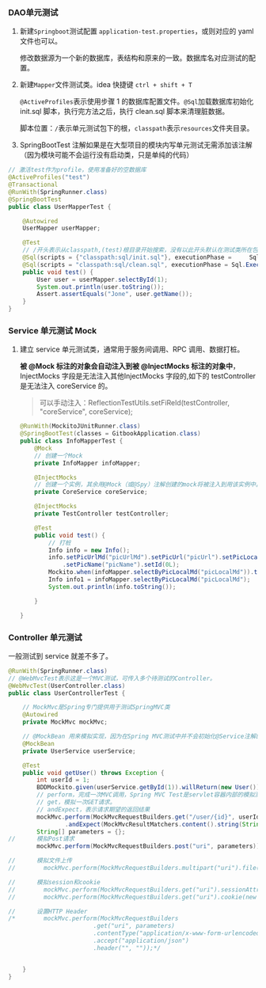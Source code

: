 ### DAO单元测试

1. 新建`Springboot`测试配置 `application-test.properties`，或则对应的 yaml 文件也可以。

   修改数据源为一个新的数据库，表结构和原来的一致。数据库名对应测试的配置。

2. 新建`Mapper`文件测试类。idea 快捷键 `ctrl + shift + T`

   `@ActiveProfiles`表示使用步骤 1 的数据库配置文件。`@Sql`加载数据库初始化 init.sql 脚本，执行完方法之后，执行 clean.sql 脚本来清理脏数据。

   脚本位置：`/`表示单元测试包下的根，`classpath`表示`resources`文件夹目录。

3. SpringBootTest 注解如果是在大型项目的模块内写单元测试无需添加该注解（因为模块可能不会运行没有启动类，只是单纯的代码）

```java
// 激活test作为profile，使用准备好的空数据库
@ActiveProfiles("test")
@Transactional
@RunWith(SpringRunner.class)
@SpringBootTest
public class UserMapperTest {

    @Autowired
    UserMapper userMapper;

    @Test
	// /开头表示从classpath,(test)根目录开始搜索，没有以此开头默认在测试类所在包下。也可使用	  		classpath:、file:、http: 开头
    @Sql(scripts = {"classpath:sql/init.sql"}, executionPhase = 	Sql.ExecutionPhase.BEFORE_TEST_METHOD)
    @Sql(scripts = "classpath:sql/clean.sql", executionPhase = Sql.ExecutionPhase.AFTER_TEST_METHOD)
    public void test() {
        User user = userMapper.selectById(1);
        System.out.println(user.toString());
        Assert.assertEquals("Jone", user.getName());
    }
}
```



### Service 单元测试 Mock

1. 建立 service 单元测试类，通常用于服务间调用、RPC 调用、数据打桩。

   **被 @Mock 标注的对象会自动注入到被 @InjectMocks 标注的对象中**，InjectMocks 字段是无法注入其他InjectMocks 字段的,如下的 testController 是无法注入 coreService 的。

   > 可以手动注入：ReflectionTestUtils.setFiReld(testController, "coreService", coreService);

   ```java
   @RunWith(MockitoJUnitRunner.class)
   @SpringBootTest(classes = GitbookApplication.class)
   public class InfoMapperTest {
       @Mock
       // 创建一个Mock
       private InfoMapper infoMapper;
   
       @InjectMocks
       // 创建一个实例，其余用@Mock（或@Spy）注解创建的mock将被注入到用该实例中。
       private CoreService coreService;
   
       @InjectMocks
       private TestController testController;
   
       @Test
       public void test() {
           // 打桩
           Info info = new Info();
           info.setPicUrlMd("picUrlMd").setPicUrl("picUrl").setPicLocalMd("picLocalMd").setPicLocalPath("picLocalPath")
               .setPicName("picName").setId(0L);
           Mockito.when(infoMapper.selectByPicLocalMd("picLocalMd")).thenReturn(info);
           Info info1 = infoMapper.selectByPicLocalMd("picLocalMd");
           System.out.println(info.toString());
   
       }
   
   }
   ```



### Controller 单元测试

一般测试到 service 就差不多了。

```java
@RunWith(SpringRunner.class)
// @WebMvcTest表示这是一个MVC测试，可传入多个待测试的Controller。
@WebMvcTest(UserController.class)
public class UserControllerTest {

    // MockMvc是Spring专门提供用于测试SpringMVC类
    @Autowired
    private MockMvc mockMvc;

    // @MockBean 用来模拟实现，因为在Spring MVC测试中并不会初始化@Service注解的类，需要自己模拟service实现。
    @MockBean
    private UserService userService;

    @Test
    public void getUser() throws Exception {
        int userId = 1;
        BDDMockito.given(userService.getById(1)).willReturn(new User());
        // perform，完成一次MVC调用，Spring MVC Test是servlet容器内部的模拟测试，不会发起真正的HTTP请求。
        // get，模拟一次GET请求。
        // andExpect，表示请求期望的返回结果
        mockMvc.perform(MockMvcRequestBuilders.get("/user/{id}", userId))
                .andExpect(MockMvcResultMatchers.content().string(String.valueOf(100)));
        String[] parameters = {};
//      模拟Post请求
        mockMvc.perform(MockMvcRequestBuilders.post("uri", parameters));

//      模拟文件上传
//        mockMvc.perform(MockMvcRequestBuilders.multipart("uri").file("fileName", "file".getBytes("UTF-8")));

//      模拟session和cookie
//        mockMvc.perform(MockMvcRequestBuilders.get("uri").sessionAttr("name", "value"));
//        mockMvc.perform(MockMvcRequestBuilders.get("uri").cookie(new Cookie("name", "value")));

//      设置HTTP Header
/*        mockMvc.perform(MockMvcRequestBuilders
                        .get("uri", parameters)
                        .contentType("application/x-www-form-urlencoded")
                        .accept("application/json")
                        .header("", ""));*/


    }
}
```

